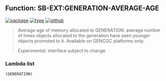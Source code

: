 ## Function: SB-EXT:GENERATION-AVERAGE-AGE
[![package](https://img.shields.io/badge/Package-SB--EXT-5f9ea0.svg?style=social&colorA=999999)](../) [![type](https://img.shields.io/badge/Type-Function-5f9ea0.svg?style=social&colorA=999999)](../#function) [![github](https://img.shields.io/badge/GitHub-View_the_source-5f9ea0.svg?style=social&colorA=999999&logo=github)](https://github.com/sbcl/sbcl/blob/master/src/code/gc.lisp/) 

> Average age of memory allocated to GENERATION: average number of times
> objects allocated to the generation have seen younger objects promoted to it.
> Available on GENCGC platforms only.
> 
> Experimental: interface subject to change.

### Lambda list
```
(GENERATION)
```
